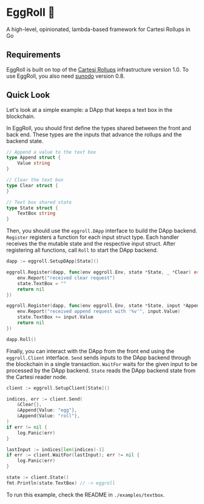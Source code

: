 # EggRoll 🥢

A high-level, opinionated, lambda-based framework for Cartesi Rollups in Go

## Requirements

EggRoll is built on top of the [Cartesi Rollups](https://docs.cartesi.io/cartesi-rollups/) infrastructure version 1.0.
To use EggRoll, you also need [sunodo](https://github.com/sunodo/sunodo/) version 0.8.

## Quick Look

Let's look at a simple example: a DApp that keeps a text box in the blockchain.

In EggRoll, you should first define the types shared between the front and back end.
These types are the inputs that advance the rollups and the backend state.

```go
// Append a value to the text box
type Append struct {
	Value string
}

// Clear the text box
type Clear struct {
}

// Text box shared state
type State struct {
	TextBox string
}
```

Then, you should use the `eggroll.DApp` interface to build the DApp backend.
`Register` registers a function for each input struct type.
Each handler receives the the mutable state and the respective input struct.
After registering all functions, call `Roll` to start the DApp backend.

```go
dapp := eggroll.SetupDApp[State]()

eggroll.Register(dapp, func(env eggroll.Env, state *State, _ *Clear) error {
    env.Report("received clear request")
    state.TextBox = ""
    return nil
})

eggroll.Register(dapp, func(env eggroll.Env, state *State, input *Append) error {
    env.Report("received append request with '%v'", input.Value)
    state.TextBox += input.Value
    return nil
})

dapp.Roll()
```

Finally, you can interact with the DApp from the front end using the `eggroll.Client` interface.
`Send` sends inputs to the DApp backend through the blockchain in a single transaction.
`WaitFor` waits for the given input to be processed by the DApp backend.
`State` reads the DApp backend state from the Cartesi reader node.

```go
client := eggroll.SetupClient[State]()

indices, err := client.Send(
    &Clear{},
    &Append{Value: "egg"},
    &Append{Value: "roll"},
)
if err != nil {
    log.Panic(err)
}

lastInput := indices[len(indices)-1]
if err := client.WaitFor(lastInput); err != nil {
    log.Panic(err)
}

state := client.State()
fmt.Println(state.TextBox) // -> eggroll
```

To run this example, check the README in `./examples/textbox`.
